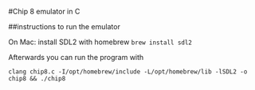 #Chip 8 emulator in C

##instructions to run the emulator

On Mac:
install SDL2 with homebrew
`brew install sdl2`

Afterwards you can run the program with

`clang chip8.c -I/opt/homebrew/include -L/opt/homebrew/lib -lSDL2 -o chip8 && ./chip8`
